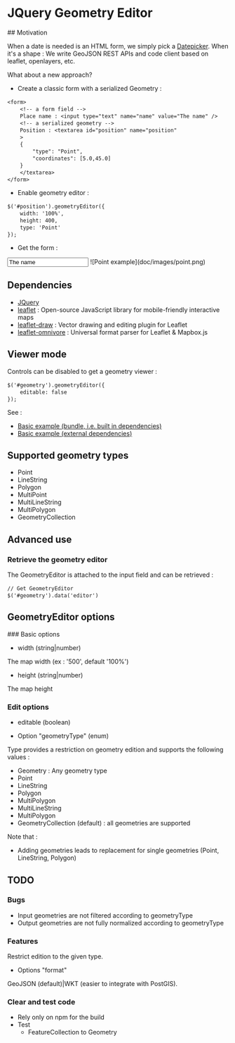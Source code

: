 # JQuery Geometry Editor

## Motivation

When a date is needed is an HTML form, we simply pick a [Datepicker](https://jqueryui.com/datepicker/). When it's a shape : We write GeoJSON REST APIs and code client based on leaflet, openlayers, etc.

What about a new approach?

* Create a classic form with a serialized Geometry :

```
<form>
    <!-- a form field -->
    Place name : <input type="text" name="name" value="The name" />
    <!-- a serialized geometry -->
    Position : <textarea id="position" name="position"
    >
    {
        "type": "Point",
        "coordinates": [5.0,45.0]
    }
    </textarea>
</form>
```

* Enable geometry editor :

```
$('#position').geometryEditor({
    width: '100%',
    height: 400,
    type: 'Point'
});
```

* Get the form :

<input type="text" name="name" value="The name" />
![Point example](doc/images/point.png)


## Dependencies

* [JQuery](https://jquery.com/)
* [leaflet](http://leafletjs.com/) : Open-source JavaScript library for mobile-friendly interactive maps
* [leaflet-draw](https://github.com/Leaflet/Leaflet.draw) : Vector drawing and editing plugin for Leaflet
* [leaflet-omnivore](https://github.com/mapbox/leaflet-omnivore) : Universal format parser for Leaflet & Mapbox.js

## Viewer mode

Controls can be disabled to get a geometry viewer :

```
$('#geometry').geometryEditor({
    editable: false
});
```

See :

* [Basic example (bundle, i.e. built in dependencies)](example/basic.html)
* [Basic example (external dependencies)](example/basic-without-bundle.html)


## Supported geometry types

* Point
* LineString
* Polygon
* MultiPoint
* MultiLineString
* MultiPolygon
* GeometryCollection

## Advanced use

### Retrieve the geometry editor

The GeometryEditor is attached to the input field and can be retrieved :

```
// Get GeometryEditor
$('#geometry').data('editor')
```

## GeometryEditor options

### Basic options

* width (string|number)

The map width (ex : '500', default '100%')

* height (string|number)

The map height

### Edit options

* editable (boolean)

* Option "geometryType" (enum)

Type provides a restriction on geometry edition and supports the following values :

* Geometry : Any geometry type
* Point
* LineString
* Polygon
* MultiPolygon
* MultiLineString
* MultiPolygon
* GeometryCollection (default) : all geometries are supported

Note that :
* Adding geometries leads to replacement for single geometries (Point, LineString, Polygon)


## TODO

### Bugs

* Input geometries are not filtered according to geometryType
* Output geometries are not fully normalized according to geometryType

### Features

Restrict edition to the given type.

* Options "format"

GeoJSON (default)|WKT (easier to integrate with PostGIS).

### Clear and test code

* Rely only on npm for the build
* Test
    * FeatureCollection to Geometry
